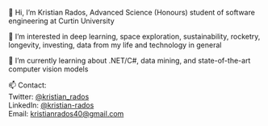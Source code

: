 👋 Hi, I’m Kristian Rados, Advanced Science (Honours) student of software engineering at Curtin University

👀 I’m interested in deep learning, space exploration, sustainability, rocketry, longevity, investing, data from my life and technology in general

🌱 I’m currently learning about .NET/C#, data mining, and state-of-the-art computer vision models

📫 Contact: <br>
Twitter: [@kristian_rados](twitter.com/kristian_rados) <br>
LinkedIn: [@kristian-rados](www.linkedin.com/in/kristian-rados/) <br>
Email: kristianrados40@gmail.com

<!---
BunningsWarehouseOfficial/BunningsWarehouseOfficial is a ✨ special ✨ repository because its `README.md` (this file) appears on your GitHub profile.
You can click the Preview link to take a look at your changes.
--->
